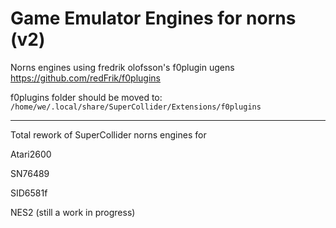 # Game Emulator Engines for norns (v2)

Norns engines using fredrik olofsson's f0plugin ugens
https://github.com/redFrik/f0plugins

f0plugins folder should be moved to:
`/home/we/.local/share/SuperCollider/Extensions/f0plugins`

---

Total rework of SuperCollider norns engines for 

Atari2600  

SN76489  

SID6581f  

NES2 (still a work in progress)


